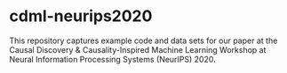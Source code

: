 # cdml-neurips2020
This repository captures example code and data sets for our paper at the Causal Discovery &amp; Causality-Inspired Machine Learning Workshop at Neural Information Processing Systems (NeurIPS) 2020.
